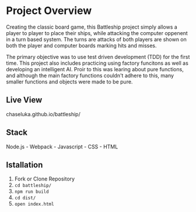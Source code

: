 Project Overview
================

Creating the classic board game, this Battleship project simply allows a player to player to place their ships, while attacking the computer oppenent in a
turn based system. The turns are attacks of both players are shown on both the player and computer boards marking hits and misses. 

The primary objective was to use test driven development (TDD) for the first time. This project also includes practicing using factory funcitons as well as 
developing an intelligent AI. Proir to this was learing about pure functions, and although the main factory functions couldn't adhere to this, many smaller 
functions and objects were made to be pure. 


Live View
---------
chaseluka.github.io/battleship/

Stack
-----
Node.js - Webpack - Javascript - CSS - HTML

Istallation
-----------
  1. Fork or Clone Repository
  2. `cd battleship/`
  3. `npm run build`
  4. `cd dist/`
  5. `open index.html`
